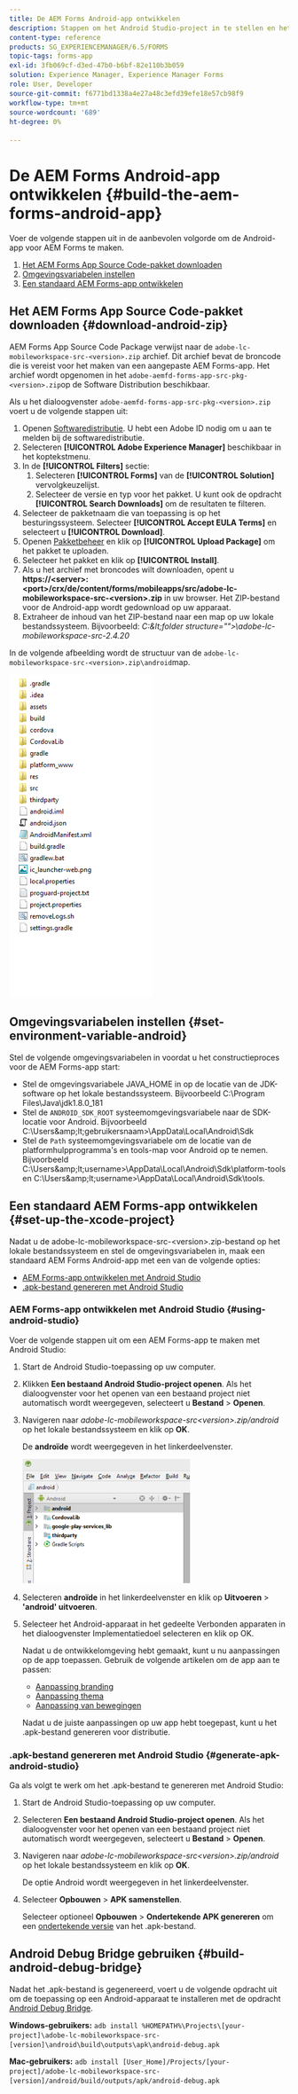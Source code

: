 ```yaml
---
title: De AEM Forms Android-app ontwikkelen
description: Stappen om het Android Studio-project in te stellen en het .apk-bestand voor de AEM Forms-app voor Android te maken
content-type: reference
products: SG_EXPERIENCEMANAGER/6.5/FORMS
topic-tags: forms-app
exl-id: 3fb069cf-d3ed-47b0-b6bf-82e110b3b059
solution: Experience Manager, Experience Manager Forms
role: User, Developer
source-git-commit: f6771bd1338a4e27a48c3efd39efe18e57cb98f9
workflow-type: tm+mt
source-wordcount: '689'
ht-degree: 0%

---
```


# De AEM Forms Android-app ontwikkelen {#build-the-aem-forms-android-app}

Voer de volgende stappen uit in de aanbevolen volgorde om de Android-app voor AEM Forms te maken.

1. [Het AEM Forms App Source Code-pakket downloaden](#download-android-zip)
1. [Omgevingsvariabelen instellen](#set-environment-variable-android)
1. [Een standaard AEM Forms-app ontwikkelen](#set-up-the-xcode-project)

## Het AEM Forms App Source Code-pakket downloaden {#download-android-zip}

AEM Forms App Source Code Package verwijst naar de `adobe-lc-mobileworkspace-src-<version>.zip` archief. Dit archief bevat de broncode die is vereist voor het maken van een aangepaste AEM Forms-app. Het archief wordt opgenomen in het `adobe-aemfd-forms-app-src-pkg-<version>.zip`op de Software Distribution beschikbaar.

Als u het dialoogvenster `adobe-aemfd-forms-app-src-pkg-<version>.zip` voert u de volgende stappen uit:

1. Openen [Softwaredistributie](https://experience.adobe.com/downloads). U hebt een Adobe ID nodig om u aan te melden bij de softwaredistributie.
1. Selecteren **[!UICONTROL Adobe Experience Manager]** beschikbaar in het koptekstmenu.
1. In de **[!UICONTROL Filters]** sectie:
   1. Selecteren **[!UICONTROL Forms]** van de **[!UICONTROL Solution]** vervolgkeuzelijst.
   2. Selecteer de versie en typ voor het pakket. U kunt ook de opdracht **[!UICONTROL Search Downloads]** om de resultaten te filteren.
1. Selecteer de pakketnaam die van toepassing is op het besturingssysteem. Selecteer **[!UICONTROL Accept EULA Terms]** en selecteert u **[!UICONTROL Download]**.
1. Openen [Pakketbeheer](https://experienceleague.adobe.com/docs/experience-manager-65/administering/contentmanagement/package-manager.html)  en klik op **[!UICONTROL Upload Package]** om het pakket te uploaden.
1. Selecteer het pakket en klik op **[!UICONTROL Install]**.
1. Als u het archief met broncodes wilt downloaden, opent u **https://&lt;server>:&lt;port>/crx/de/content/forms/mobileapps/src/adobe-lc-mobileworkspace-src-&lt;version>.zip** in uw browser. Het ZIP-bestand voor de Android-app wordt gedownload op uw apparaat.
1. Extraheer de inhoud van het ZIP-bestand naar een map op uw lokale bestandssysteem. Bijvoorbeeld: *C:\&lt;folder structure=&quot;&quot;>\adobe-lc-mobileworkspace-src-2.4.20*

In de volgende afbeelding wordt de structuur van de `adobe-lc-mobileworkspace-src-<version>.zip\android`map.

![zip_android_folder_structure](assets/zip_android_folder_structure.png)

## Omgevingsvariabelen instellen {#set-environment-variable-android}

Stel de volgende omgevingsvariabelen in voordat u het constructieproces voor de AEM Forms-app start:

* Stel de omgevingsvariabele JAVA_HOME in op de locatie van de JDK-software op het lokale bestandssysteem. Bijvoorbeeld C:\Program Files\Java\jdk1.8.0_181
* Stel de `ANDROID_SDK_ROOT` systeemomgevingsvariabele naar de SDK-locatie voor Android. Bijvoorbeeld C:\Users\&amp;lt;gebruikersnaam>\AppData\Local\Android\Sdk
* Stel de `Path` systeemomgevingsvariabele om de locatie van de platformhulpprogramma&#39;s en tools-map voor Android op te nemen. Bijvoorbeeld C:\Users\&amp;lt;username>\AppData\Local\Android\Sdk\platform-tools en C:\Users\&amp;lt;username>\AppData\Local\Android\Sdk\tools.

## Een standaard AEM Forms-app ontwikkelen {#set-up-the-xcode-project}

Nadat u de adobe-lc-mobileworkspace-src-&lt;version>.zip-bestand op het lokale bestandssysteem en stel de omgevingsvariabelen in, maak een standaard AEM Forms Android-app met een van de volgende opties:

* [AEM Forms-app ontwikkelen met Android Studio](#using-android-studio)
* [.apk-bestand genereren met Android Studio](#generate-apk-android-studio)

### AEM Forms-app ontwikkelen met Android Studio {#using-android-studio}

Voer de volgende stappen uit om een AEM Forms-app te maken met Android Studio:

1. Start de Android Studio-toepassing op uw computer.
1. Klikken **Een bestaand Android Studio-project openen**. Als het dialoogvenster voor het openen van een bestaand project niet automatisch wordt weergegeven, selecteert u **Bestand** > **Openen**.
1. Navigeren naar *adobe-lc-mobileworkspace-src&lt;version>.zip/android* op het lokale bestandssysteem en klik op **OK**.

   De **androïde** wordt weergegeven in het linkerdeelvenster.

   ![android_folder_studio](assets/android_folder_studio.png)

1. Selecteren **androïde** in het linkerdeelvenster en klik op **Uitvoeren** > **&#39;android&#39; uitvoeren**.
1. Selecteer het Android-apparaat in het gedeelte Verbonden apparaten in het dialoogvenster Implementatiedoel selecteren en klik op OK.

   Nadat u de ontwikkelomgeving hebt gemaakt, kunt u nu aanpassingen op de app toepassen. Gebruik de volgende artikelen om de app aan te passen:

   * [Aanpassing branding](/help/forms/using/branding-customization.md)
   * [Aanpassing thema](/help/forms/using/theme-customization.md)
   * [Aanpassing van bewegingen](/help/forms/using/gesture-customization.md)

   Nadat u de juiste aanpassingen op uw app hebt toegepast, kunt u het .apk-bestand genereren voor distributie.

### .apk-bestand genereren met Android Studio {#generate-apk-android-studio}

Ga als volgt te werk om het .apk-bestand te genereren met Android Studio:

1. Start de Android Studio-toepassing op uw computer.
1. Selecteren **Een bestaand Android Studio-project openen**. Als het dialoogvenster voor het openen van een bestaand project niet automatisch wordt weergegeven, selecteert u **Bestand** > **Openen**.
1. Navigeren naar *adobe-lc-mobileworkspace-src&lt;version>.zip/android* op het lokale bestandssysteem en klik op **OK**.

   De optie Android wordt weergegeven in het linkerdeelvenster.

1. Selecteer **Opbouwen** > **APK samenstellen**.

   Selecteer optioneel **Opbouwen** > **Ondertekende APK genereren** om een [ondertekende versie](https://developer.android.com/studio/publish/app-signing) van het .apk-bestand.

## Android Debug Bridge gebruiken {#build-android-debug-bridge}

Nadat het .apk-bestand is gegenereerd, voert u de volgende opdracht uit om de toepassing op een Android-apparaat te installeren met de opdracht [Android Debug Bridge](https://developer.android.com/tools/adb).

**Windows-gebruikers:** `adb install %HOMEPATH%\Projects\[your-project]\adobe-lc-mobileworkspace-src-[version]\android\build\outputs\apk\android-debug.apk`

**Mac-gebruikers:** `adb install [User_Home]/Projects/[your-project]/adobe-lc-mobileworkspace-src-[version]/android/build/outputs/apk/android-debug.apk`
